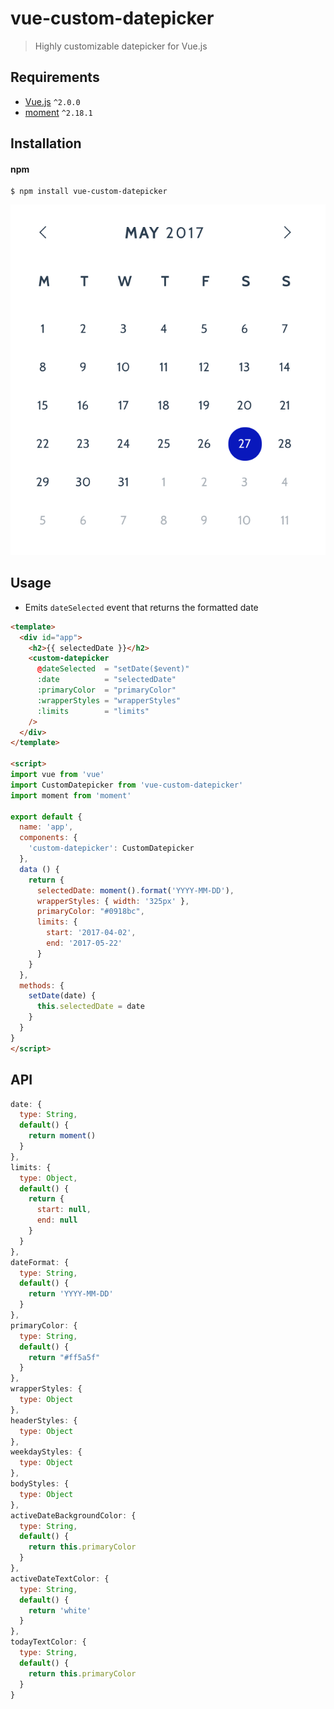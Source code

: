 # vue-custom-datepicker

> Highly customizable datepicker for Vue.js

## Requirements

- [Vue.js](https://github.com/yyx990803/vue) `^2.0.0`
- [moment](https://github.com/moment/moment) `^2.18.1`

## Installation

#### npm

```shell
$ npm install vue-custom-datepicker
```

![Screenshot](screenshot.png)

## Usage

- Emits `dateSelected` event that returns the formatted date

```html
<template>
  <div id="app">
    <h2>{{ selectedDate }}</h2>
    <custom-datepicker 
      @dateSelected  = "setDate($event)"
      :date          = "selectedDate" 
      :primaryColor  = "primaryColor"
      :wrapperStyles = "wrapperStyles"
      :limits        = "limits"
    />
  </div>
</template>

<script>
import vue from 'vue'
import CustomDatepicker from 'vue-custom-datepicker'
import moment from 'moment'

export default {
  name: 'app',
  components: {
    'custom-datepicker': CustomDatepicker
  },
  data () {
    return {
      selectedDate: moment().format('YYYY-MM-DD'),
      wrapperStyles: { width: '325px' },
      primaryColor: "#0918bc",
      limits: {
        start: '2017-04-02',
        end: '2017-05-22'
      }
    }
  },
  methods: {
    setDate(date) {
      this.selectedDate = date
    }
  }
}
</script>
```

## API 

```javascript
date: {
  type: String,
  default() {
    return moment()
  }
},
limits: {
  type: Object,
  default() {
    return {
      start: null,
      end: null
    }
  }
},
dateFormat: {
  type: String,
  default() {
    return 'YYYY-MM-DD'
  }
},
primaryColor: {
  type: String,
  default() {
    return "#ff5a5f"
  }
},
wrapperStyles: {
  type: Object 
},
headerStyles: {
  type: Object
},
weekdayStyles: {
  type: Object
},
bodyStyles: {
  type: Object
},
activeDateBackgroundColor: {
  type: String,
  default() {
    return this.primaryColor
  }
},
activeDateTextColor: {
  type: String,
  default() {
    return 'white'
  }
},
todayTextColor: {
  type: String,
  default() {
    return this.primaryColor
  }
}

```